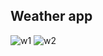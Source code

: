 ## Weather app

![w1](https://user-images.githubusercontent.com/43414928/95659494-1bab7a00-0b3f-11eb-965f-a5f6eef65708.png)
![w2](https://user-images.githubusercontent.com/43414928/95659498-1e0dd400-0b3f-11eb-97fc-35bb4f28d5e2.png)